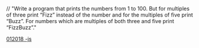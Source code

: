 // "Write a program that prints the numbers from 1 to 100. But for multiples of three print “Fizz” instead of the number and for the multiples of five print “Buzz”. For numbers which are multiples of both three and five print “FizzBuzz”."

[012018 -js](https://github.com/vibrantlife/algorithm-interview-prep/blob/master/solutions/fizzbuzz_012018.js)